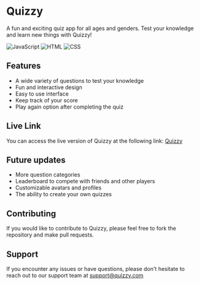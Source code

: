 # Quizzy

A fun and exciting quiz app for all ages and genders. Test your knowledge and learn new things with Quizzy!

![JavaScript](https://img.shields.io/badge/JavaScript-yellow) ![HTML](https://img.shields.io/badge/HTML-blue) ![CSS](https://img.shields.io/badge/CSS-purple)

## Features
- A wide variety of questions to test your knowledge
- Fun and interactive design
- Easy to use interface
- Keep track of your score
- Play again option after completing the quiz

## Live Link
You can access the live version of Quizzy at the following link: [Quizzy](https://quizzy.com)

## Future updates
- More question categories
- Leaderboard to compete with friends and other players
- Customizable avatars and profiles
- The ability to create your own quizzes

## Contributing
If you would like to contribute to Quizzy, please feel free to fork the repository and make pull requests.

## Support
If you encounter any issues or have questions, please don't hesitate to reach out to our support team at support@quizzy.com

